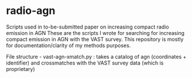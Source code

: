 # radio-agn
Scripts used in to-be-submitted paper on increasing compact radio emission in AGN
These are the scripts I wrote for searching for increasing compact emission in AGN with the VAST survey. This repository is mostly for documentation/clarity of my methods purposes.

File structure - vast-agn-xmatch.py : takes a catalog of agn (coordinates + identifier) and crossmatches with the VAST survey data (which is proprietary)

